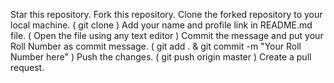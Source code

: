 Star this repository.
Fork this repository.
Clone the forked repository to your local machine. ( git clone )
Add your name and profile link in README.md file. ( Open the file using any text editor )
Commit the message and put your Roll Number as commit message. ( git add . & git commit -m "Your Roll Number here" )
Push the changes. ( git push origin master )
Create a pull request.
